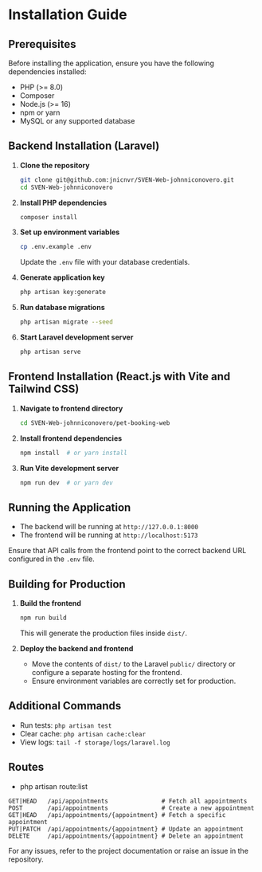 # Installation Guide

## Prerequisites

Before installing the application, ensure you have the following dependencies installed:

- PHP (>= 8.0)
- Composer
- Node.js (>= 16)
- npm or yarn
- MySQL or any supported database

## Backend Installation (Laravel)

1. **Clone the repository**
   ```sh
   git clone git@github.com:jnicnvr/SVEN-Web-johnniconovero.git
   cd SVEN-Web-johnniconovero
   ```

2. **Install PHP dependencies**
   ```sh
   composer install
   ```

3. **Set up environment variables**
   ```sh
   cp .env.example .env
   ```
   Update the `.env` file with your database credentials.

4. **Generate application key**
   ```sh
   php artisan key:generate
   ```

5. **Run database migrations**
   ```sh
   php artisan migrate --seed
   ```

6. **Start Laravel development server**
   ```sh
   php artisan serve
   ```

## Frontend Installation (React.js with Vite and Tailwind CSS)

1. **Navigate to frontend directory**
   ```sh
   cd SVEN-Web-johnniconovero/pet-booking-web
   ```

2. **Install frontend dependencies**
   ```sh
   npm install  # or yarn install
   ```

3. **Run Vite development server**
   ```sh
   npm run dev  # or yarn dev
   ```

## Running the Application

- The backend will be running at `http://127.0.0.1:8000`
- The frontend will be running at `http://localhost:5173`

Ensure that API calls from the frontend point to the correct backend URL configured in the `.env` file.

## Building for Production

1. **Build the frontend**
   ```sh
   npm run build
   ```
   This will generate the production files inside `dist/`.

2. **Deploy the backend and frontend**
   - Move the contents of `dist/` to the Laravel `public/` directory or configure a separate hosting for the frontend.
   - Ensure environment variables are correctly set for production.

## Additional Commands

- Run tests: `php artisan test`
- Clear cache: `php artisan cache:clear`
- View logs: `tail -f storage/logs/laravel.log`

## Routes
- php artisan route:list
```
GET|HEAD   /api/appointments               # Fetch all appointments
POST       /api/appointments               # Create a new appointment
GET|HEAD   /api/appointments/{appointment} # Fetch a specific appointment
PUT|PATCH  /api/appointments/{appointment} # Update an appointment
DELETE     /api/appointments/{appointment} # Delete an appointment
```


For any issues, refer to the project documentation or raise an issue in the repository.
